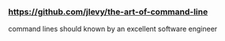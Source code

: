 
### https://github.com/jlevy/the-art-of-command-line
command lines should known by an excellent software engineer 